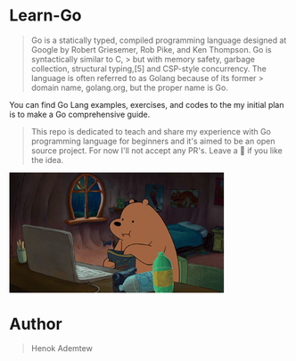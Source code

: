 # Learn-Go

> Go is a statically typed, compiled programming language designed at Google by Robert Griesemer, Rob Pike, and Ken Thompson. Go is syntactically similar to C,        > but with memory safety, garbage collection, structural typing,[5] and CSP-style concurrency. The language is often referred to as Golang because of its former        > domain name, golang.org, but the proper name is Go.

You can find Go Lang examples, exercises, and codes to the my initial plan is to make a Go comprehensive guide.</br>
> This repo is dedicated to teach and share my experience with Go programming language for beginners and it's aimed to be an open source project. 
> For now I'll not accept any PR's. Leave a 🌟 if you like the idea.

<img src="https://github.com/darsaveli/Mariam/blob/main/1479814528_webarebears.gif" width="385px" align="center">

# Author
> Henok Ademtew
